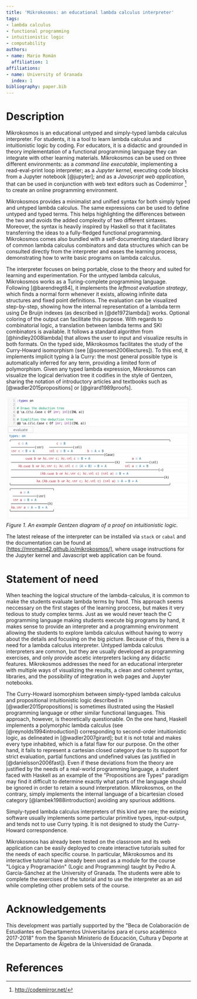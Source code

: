 ```yaml
---
title: 'Mikrokosmos: an educational lambda calculus interpreter'
tags:
- lambda calculus
- functional programming
- intuitionistic logic
- computability
authors:
- name: Mario Román
  affiliation: 1
affiliations:
- name: University of Granada
  index: 1
bibliography: paper.bib
---
```


# Description

Mikrokosmos is an educational untyped and simply-typed lambda calculus
interpreter.  For students, it is a tool to learn lambda calculus and
intuitionistic logic by coding.  For educators, it is a didactic and
grounded in theory implementation of a functional programming language
they can integrate with other learning materials.  Mikrokosmos can be
used on three different environments: as a *command line executable*,
implementing a read-eval-print loop interpreter; as a *Jupyter
kernel*, executing code blocks from a Jupyter notebook [@jupyter]; and
as a *Javascript web application*, that can be used in conjunction
with web text editors such as Codemirror [^codemirror] to create an
online programming environment.

[^codemirror]: http://codemirror.net/

Mikrokosmos provides a minimalist and unified syntax for both simply
typed and untyped lambda calculus.  The same expressions can be used
to define untyped and typed terms.  This helps highlighting the
differences between the two and avoids the added complexity of two
different sintaxes.  Moreover, the syntax is heavily inspired by
Haskell so that it facilitates transferring the ideas to a
fully-fledged functional programming.  Mikrokosmos comes also bundled
with a self-documenting standard library of common lambda calculus
combinators and data structures which can be consulted directly from
the interpreter and eases the learning process, demonstrating how to
write basic programs on lambda calculus.

The interpreter focuses on being portable, close to the theory and
suited for learning and experimentation.  For the untyped lambda
calculus, Mikrokosmos works as a Turing-complete programming
language. Following [@barendregt84], it implements the *leftmost
evaluation strategy*, which finds a normal form whenever it exists,
allowing infinite data structures and fixed point definitions.  The
evaluation can be visualized step-by-step, showing how the internal
representation of a lambda term using De Bruijn indexes (as described
in [@de1972lambda]) works.  Optional coloring of the output can
facilitate this purpose.  With regards to combinatorial logic, a
translation between lambda terms and SKI combinators is available. It
follows a standard algorithm from [@hindley2008lambda] that allows the
user to input and visualize results in both formats.  On the typed
side, Mikrokosmos facilitates the study of the Curry-Howard
isomorphism (see [@sorensen2006lectures]).  To this end, it implements
implicit typing à la Curry: the most general possible type is
automatically inferred for any term, providing a limited form of
polymorphism.  Given any typed lambda expression, Mikrokosmos can
visualize the logical derivation tree it codifies in the style of
Gentzen, sharing the notation of introductory articles and textbooks
such as [@wadler2015propositions] or [@girard1989proofs].

![](fig1.png)
*Figure 1. An example Gentzen diagram of a proof on intuitionistic logic.*

The latest release of the interpreter can be installed via `stack` or
`cabal` and the documentation can be found at
[https://mroman42.github.io/mikrokosmos/], where usage instructions
for the Jupyter kernel and Javascript web application can be found.


# Statement of need

When teaching the logical structure of the lambda-calculus, it is
common to make the students evaluate lambda terms by hand. This
approach seems neccessary on the first stages of the learning
proccess, but makes it very tedious to study complex terms.  Just as
we would never teach the C programming language making students
execute big programs by hand, it makes sense to provide an interpreter
and a programming environment allowing the students to explore lambda
calculus without having to worry about the details and focusing on the
big picture. Because of this, there is a need for a lambda calculus
interpreter.  Untyped lambda calculus interpreters are common, but
they are usually developed as programming exercises, and only provide
ascetic interpreters lacking any didactic features. Mikrokosmos
addresses the need for an educational interpreter with multiple ways
of visualizing the results, a clean and coherent syntax, libraries,
and the possibility of integration in web pages and Jupyter notebooks.

The Curry-Howard isomorphism between simply-typed lambda calculus and
propositional intuitionistic logic described in
[@wadler2015propositions] is sometimes illustrated using the Haskell
programming language or other similar functional languages. This
approach, however, is theoretically questionable. On the one hand,
Haskell implements a polymorphic lambda calculus (see
[@reynolds1994introduction]) corresponding to second-order
intuitionistic logic, as delineated in [@wadler2007girard]; but it is
not total and makes every type inhabited, which is a fatal flaw for
our purpose.  On the other hand, it fails to represent a cartesian
closed category due to its support for strict evaluation, partial
functions and undefined values (as justified in
[@danielsson2006fast]). Even if these deviations from the theory are
justified by the needs of a real-world programming language, a student
faced with Haskell as an example of the "Propositions are Types"
paradigm may find it difficult to determine exactly what parts of the
language should be ignored in order to retain a sound interpretation.
Mikrokosmos, on the contrary, simply implements the internal language
of a bicartesian closed category [@lambek1988introduction] avoiding
any spurious additions.

Simply-typed lambda calculus interpreters of this kind are rare; the
existing software usually implements some particular primitive types,
input-output, and tends not to use Curry typing. It is not designed to
study the Curry-Howard correspondence.

Mikrokosmos has already been tested on the classroom and its web
application can be easily deployed to create interactive tutorials
suited for the needs of each specific course.  In particular,
Mikrokosmos and its interactive tutorial have already been used as a
module for the course "Lógica y Programación" (Logic and Programming)
taught by Pedro A. García-Sánchez at the University of Granada. The
students were able to complete the exercises of the tutorial and to
use the interpreter as an aid while completing other problem sets of
the course.

# Acknowledgements

This development was partially supported by the "Beca de Colaboración
de Estudiantes en Departamentos Universitarios para el curso académico
2017-2018" from the Spanish Ministerio de Educación, Cultura y Deporte
at the Departamento de Álgebra de la Universidad de Granada.

# References





